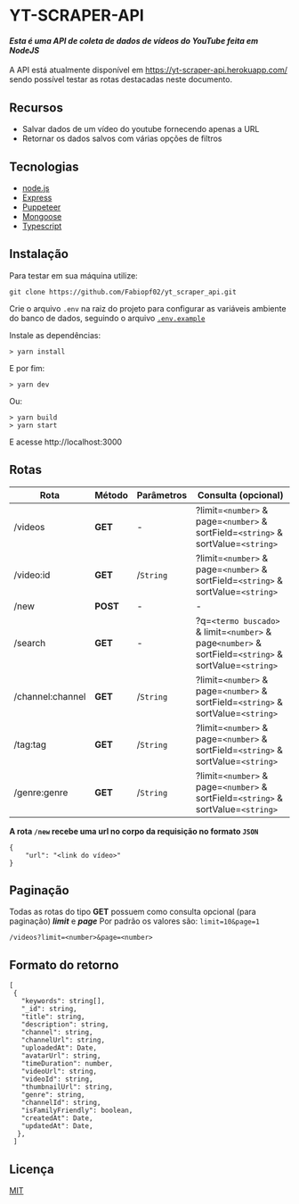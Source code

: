 # YT-SCRAPER-API

#### _Esta é uma API de coleta de dados de vídeos do YouTube feita em NodeJS_

A API está atualmente disponível em https://yt-scraper-api.herokuapp.com/ sendo possível testar as rotas destacadas neste documento.

## Recursos

- Salvar dados de um vídeo do youtube fornecendo apenas a URL
- Retornar os dados salvos com várias opções de filtros

## Tecnologias

- [node.js](https://github.com/nodejs/node)
- [Express](https://github.com/expressjs/express)
- [Puppeteer](https://github.com/puppeteer/puppeteer)
- [Mongoose](https://github.com/Automattic/mongoose)
- [Typescript](https://github.com/microsoft/TypeScript)

## Instalação

Para testar em sua máquina utilize:

```
git clone https://github.com/Fabiopf02/yt_scraper_api.git
```

Crie o arquivo `.env` na raiz do projeto para configurar as variáveis ambiente do banco de dados, seguindo o arquivo [`.env.example`](.env.example)

Instale as dependências:

```
> yarn install
```

E por fim:

```
> yarn dev
```

Ou:

```
> yarn build
> yarn start
```

E acesse http://localhost:3000

## Rotas

| Rota             | Método   | Parâmetros | Consulta (opcional)                                                               |
| ---------------- | -------- | ---------- | ------------------------------------------------------------------------------------------------------ |
| /videos          | **GET**  | -          | ?limit=`<number>` & page=`<number>` & sortField=`<string>` & sortValue=`<string>`                      |
| /video:id        | **GET**  | /`String`  | ?limit=`<number>` & page=`<number>` & sortField=`<string>` & sortValue=`<string>`                      |
| /new             | **POST** | -          | -                                                                                                      |
| /search          | **GET**  | -          | ?q=`<termo buscado>` & limit=`<number>` & page`<number>` & sortField=`<string>` & sortValue=`<string>` |
| /channel:channel | **GET**  | /`String`  | ?limit=`<number>` & page=`<number>` & sortField=`<string>` & sortValue=`<string>`                      |
| /tag:tag         | **GET**  | /`String`  | ?limit=`<number>` & page=`<number>` & sortField=`<string>` & sortValue=`<string>`                      |
| /genre:genre     | **GET**  | /`String`  | ?limit=`<number>` & page=`<number>` & sortField=`<string>` & sortValue=`<string>`                      |

**A rota `/new` recebe uma url no corpo da requisição no formato `JSON`**

```
{
    "url": "<link do vídeo>"
}
```

## Paginação

Todas as rotas do tipo **GET** possuem como consulta opcional (para paginação) **_limit_** e **_page_**
Por padrão os valores são: `limit=10&page=1`

```
/videos?limit=<number>&page=<number>
```

## Formato do retorno
```
[
 {
   "keywords": string[],
   "_id": string,
   "title": string,
   "description": string,
   "channel": string,
   "channelUrl": string,
   "uploadedAt": Date,
   "avatarUrl": string,
   "timeDuration": number,
   "videoUrl": string,
   "videoId": string,
   "thumbnailUrl": string,
   "genre": string,
   "channelId": string,
   "isFamilyFriendly": boolean,
   "createdAt": Date,
   "updatedAt": Date,
  },
 ]
```

## Licença

[MIT](LICENSE)
